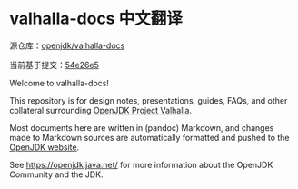 # valhalla-docs 中文翻译
源仓库：[openjdk/valhalla-docs](https://github.com/openjdk/valhalla-docs)

当前基于提交：[54e26e5](https://github.com/openjdk/valhalla-docs/commit/54e26e536515e6c771f8a8a487e2d86bd0e53cb8)



Welcome to valhalla-docs!

This repository is for design notes, presentations, guides, FAQs, and
other collateral surrounding [OpenJDK Project Valhalla](http://openjdk.java.net/projects/valhalla).

Most documents here are written in (pandoc) Markdown, and changes made
to Markdown sources are automatically formatted and pushed to the
[OpenJDK website](http://openjdk.java.net/projects/valhalla).

See https://openjdk.java.net/ for more information about
the OpenJDK Community and the JDK.

